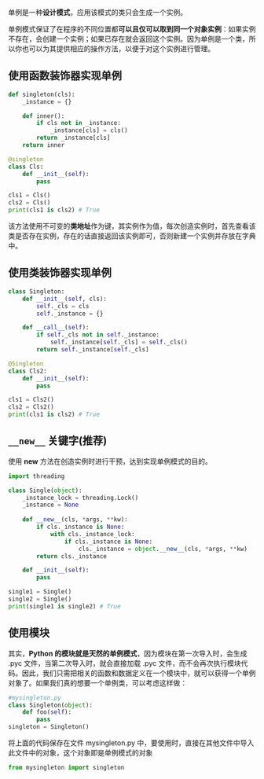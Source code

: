 单例是一种**设计模式**，应用该模式的类只会生成一个实例。

单例模式保证了在程序的不同位置都**可以且仅可以取到同一个对象实例**：如果实例不存在，会创建一个实例；如果已存在就会返回这个实例。因为单例是一个类，所以你也可以为其提供相应的操作方法，以便于对这个实例进行管理。



## 使用函数装饰器实现单例

```python
def singleton(cls):
    _instance = {}

    def inner():
        if cls not in _instance:
            _instance[cls] = cls()
        return _instance[cls]
    return inner

@singleton
class Cls:
    def __init__(self):
        pass

cls1 = Cls()
cls2 = Cls()
print(cls1 is cls2) # True
```

该方法使用不可变的**类地址**作为键，其实例作为值，每次创造实例时，首先查看该类是否存在实例，存在的话直接返回该实例即可，否则新建一个实例并存放在字典中。

## 使用类装饰器实现单例

```python
class Singleton:
    def __init__(self, cls):
        self._cls = cls
        self._instance = {}

    def __call__(self):
        if self._cls not in self._instance:
            self._instance[self._cls] = self._cls()
        return self._instance[self._cls]

@Singleton
class Cls2:
    def __init__(self):
        pass

cls1 = Cls2()
cls2 = Cls2()
print(cls1 is cls2) # True
```

## `__new__` 关键字(推荐)

使用 __new__ 方法在创造实例时进行干预，达到实现单例模式的目的。

```python
import threading

class Single(object):
    _instance_lock = threading.Lock()
    _instance = None
    
    def __new__(cls, *args, **kw):
        if cls._instance is None:
            with cls._instance_lock:
                if cls._instance is None:
            		cls._instance = object.__new__(cls, *args, **kw)
        return cls._instance

    def __init__(self):
        pass

single1 = Single()
single2 = Single()
print(single1 is single2) # True
```

## 使用模块

其实，**Python 的模块就是天然的单例模式**，因为模块在第一次导入时，会生成 .pyc 文件，当第二次导入时，就会直接加载 .pyc 文件，而不会再次执行模块代码。因此，我们只需把相关的函数和数据定义在一个模块中，就可以获得一个单例对象了。如果我们真的想要一个单例类，可以考虑这样做：

```python
#mysingleton.py
class Singleton(object):
    def foo(self):
        pass
singleton = Singleton()
```

将上面的代码保存在文件 mysingleton.py 中，要使用时，直接在其他文件中导入此文件中的对象，这个对象即是单例模式的对象

```python
from mysingleton import singleton
```

